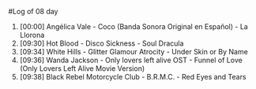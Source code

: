 #Log of 08 day

1. [00:00] Angélica Vale - Coco (Banda Sonora Original en Español) - La Llorona
1. [09:30] Hot Blood - Disco Sickness - Soul Dracula
1. [09:34] White Hills - Glitter Glamour Atrocity - Under Skin or By Name
1. [09:36] Wanda Jackson - Only lovers left alive OST - Funnel of Love (Only Lovers Left Alive Movie Version)
1. [09:38] Black Rebel Motorcycle Club - B.R.M.C. - Red Eyes and Tears
